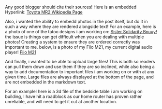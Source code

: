 Any good blogger should cite their sources! Here is an embedded Hyperlink: [Toyota MR2 Wikipedia Page](https://en.wikipedia.org/wiki/Toyota_MR2)

Also, i wanted the ability to embedd photos in the post itself, but do it in such a way where they are rendered alongside text! For an example, here is a photo of one of the tatoo designs i am working on:
[Sister Solidarity Bnuuy!](image1)
the issue is things can get difficult when you are dealing with multiple photos! Creating a system to ensure they are ordered correctly was important to me. below, is a photo of my Fiio M21, my current digital audio player!
[Fiio M21](image2)

And finally, i wanted to be able to upload large files! This is both so readers can pull them down and use them if they are so inclined, while also being a way to add documentation to important files i am working on or with at any given time. Large files are always displayed at the bottom of the page, and are not embedded in the markdown text.

For an examplel here is a 3d file of the bedside table i am working on building, I have hit a roadblock as our home router has proven rather unreliable, and will need to get it cut at another location.
